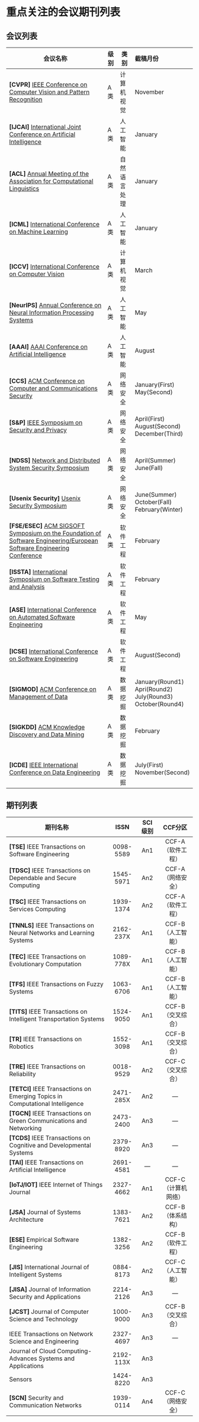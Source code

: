 # 重点关注的会议期刊列表

## 会议列表

| 会议名称                                                     | 级别 | 类别     | 截稿月份     |
| ------------------------------------------------------------ | ----- | -------- | :------------- |
| **[CVPR]** [IEEE Conference on Computer Vision and Pattern Recognition](http://cvpr2023.thecvf.com/) | A类 | 计算机视觉 | November |
| **[IJCAI]** [International Joint Conference on Artificial Intelligence](https://ijcai-23.org/) | A类 | 人工智能 | January |
| **[ACL]** [Annual Meeting of the Association for Computational Linguistics](https://2023.aclweb.org/) | A类 | 自然语言处理 | January |
| **[ICML]** [International Conference on Machine Learning](https://icml.cc/Conferences/2023) | A类 | 人工智能 | January |
| **[ICCV]** [International Conference on Computer Vision](https://iccv2023.thecvf.com/) | A类 | 计算机视觉 | March |
| **[NeurIPS]** [Annual Conference on Neural Information Processing Systems](https://neurips.cc/Conferences/2023) | A类 | 人工智能 | May |
| **[AAAI]** [AAAI Conference on Artificial Intelligence](https://aaai.org/aaai-conference/) | A类 | 人工智能 | August     |
| **[CCS]** [ACM Conference on Computer and Communications Security](https://www.sigsac.org/ccs/CCS2023/index.html) | A类       |网络安全|January(First)<br/>May(Second)|
| **[S&P]** [IEEE Symposium on Security and Privacy](https://www.ieee-security.org/TC/SP2024/cfpapers.html) | A类 |网络安全|April(First)<br/>August(Second)<br/>December(Third)|
| **[NDSS]** [Network and Distributed System Security Symposium](https://www.ndss-symposium.org/ndss2024) | A类            |网络安全|April(Summer)<br/>June(Fall)|
| **[Usenix Security]** [Usenix Security Symposium](https://www.usenix.org/conference/usenixsecurity24/call-for-papers) | A类 |网络安全|June(Summer)<br/>October(Fall)<br/>February(Winter)|
| **[FSE/ESEC]** [ACM SIGSOFT Symposium on the Foundation of Software Engineering/European Software Engineering Conference](https://2023.esec-fse.org/) | A类                     |软件工程|February|
| **[ISSTA]** [International Symposium on Software Testing and Analysis](https://conf.researchr.org/home/issta-2023) | A类                     |软件工程|February|
| **[ASE]** [International Conference on Automated Software Engineering](https://conf.researchr.org/home/ase-2023) | A类                     |软件工程|May|
| **[ICSE]** [International Conference on Software Engineering](https://conf.researchr.org/home/icse-2024) | A类 |软件工程|August(Second)|
| **[SIGMOD]** [ACM Conference on Management of Data](http://2024.sigmod.org/) | A类 |数据挖掘|January(Round1)<br/>Apri(Round2)<br/>July(Round3)<br/>October(Round4)|
| **[SIGKDD]** [ACM Knowledge Discovery and Data Mining](https://kdd.org/kdd2023/) | A类 |数据挖掘|February|
| **[ICDE]** [IEEE International Conference on Data Engineering](https://icde2024.github.io/) | A类 |数据挖掘|July(First)<br/>November(Second)|



## 期刊列表

| 期刊名称                                                     |   ISSN    | SCI级别 |      CCF分区      |
| ------------------------------------------------------------ | :-------: | :-----: | :---------------: |
| **[TSE]** IEEE Transactions on Software Engineering          | 0098-5589 |   An1   | CCF-A（软件工程） |
| **[TDSC]** IEEE Transactions on Dependable and Secure Computing | 1545-5971 |   An2   | CCF-A（网络安全） |
| **[TSC]** IEEE Transactions on Services Computing            | 1939-1374 |   An2   | CCF-A（软件工程） |
| **[TNNLS]** IEEE Transactions on Neural Networks and Learning Systems | 2162-237X |   An1   | CCF-B（人工智能） |
| **[TEC]** IEEE Transactions on Evolutionary Computation      | 1089-778X |   An1   | CCF-B（人工智能） |
| **[TFS]** IEEE Transactions on Fuzzy Systems                 | 1063-6706 |   An1   | CCF-B（人工智能） |
| **[TITS]** IEEE Transactions on Intelligent Transportation Systems | 1524-9050 |   An1   | CCF-B（交叉综合） |
| **[TR]** IEEE Transactions on Robotics                       | 1552-3098 |   An1   | CCF-B（交叉综合） |
| **[TRE]** IEEE Transactions on Reliability                   | 0018-9529 |   An2   | CCF-C（交叉综合） |
| **[TETCI]** IEEE Transactions on Emerging Topics in Computational Intelligence | 2471-285X |   An2   |         —         |
| **[TGCN]** IEEE Transactions on Green Communications and Networking | 2473-2400 |   An3   |         —         |
| **[TCDS]** IEEE Transactions on Cognitive and Developmental Systems | 2379-8920 |   An3   |         —         |
| **[TAI]** IEEE Transactions on Artificial Intelligence       | 2691-4581 |    —    |         —         |
| **[IoTJ/IOT]** IEEE Internet of Things Journal               | 2327-4662 |   An1   | CCF-C（计算机网络） |
| **[JSA]** Journal of Systems Architecture                    | 1383-7621 |   An2   |  CCF-B（体系结构）  |
| **[ESE]** Empirical Software Engineering                     | 1382-3256 |   An2   |  CCF-B（软件工程）  |
| **[JIS]** International Journal of Intelligent Systems       | 0884-8173 |   An2   |  CCF-C（人工智能）  |
| **[JISA]** Journal of Information Security and Applications  | 2214-2126 |   An3   |          —          |
| **[JCST]** Journal of Computer Science and Technology        | 1000-9000 |   An3   |  CCF-B（交叉综合）  |
| IEEE Transactions on Network Science and Engineering         | 2327-4697 |   An3   |          —          |
| Journal of Cloud Computing-Advances Systems and Applications | 2192-113X |   An3   |                     |
| Sensors                                                      | 1424-8220 |   An3   |                     |
| **[SCN]** Security and Communication Networks                | 1939-0114 |   An4   |  CCF-C（网络安全）  |



